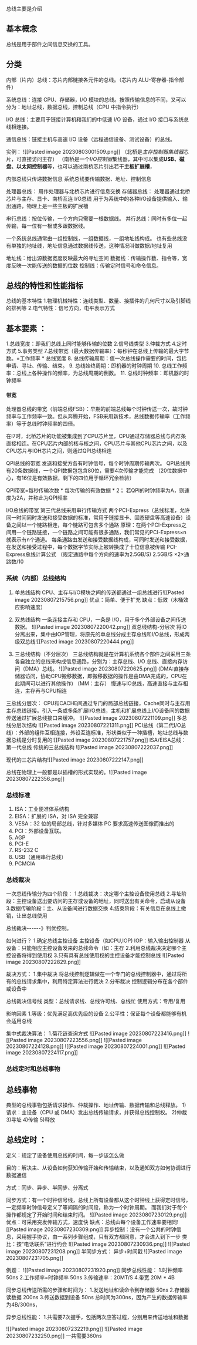 总线主要是介绍

## 基本概念
总线是用于部件之间信息交换的工具。
## 分类
内部（片内）总线：芯片内部链接各元件的总线。（芯片内 ALU-寄存器-指令部件）

系统总线：连接 CPU、存储器，I/O 模块的总线。按照传输信息的不同，又可以分为：地址总线，数据总线，控制总线（CPU 中指令执行）

I/O 总线：主要用于链接计算机和我们的中低速 I/O 设备，通过 I/O 接口与系统总线相连接。

通信总线：链接主机与高速 I/O 设备（远程通信设备、测试设备）的总线。

实例：
![[Pasted image 20230803001509.png]]
（北桥是*主存控制器集线器*芯片，可直接访问主存）
（南桥是一个*I/O控制器*集线器，其中可以集成**USB、磁盘、以太网控制器**等，也可以通过南桥芯片引出若干**主板扩展槽**，


内部总线只传递数据信息
系统总线要传输数据、地址、控制信息

处理器总线：
用作处理器与北桥芯片进行信息交换
存储器总线：
处理器通过北桥芯片与主存、显卡、南桥互连
I/O总线
用于为系统中的各种I/O设备提供输入、输出通路，物理上是一些主板的扩展槽


串行总线：按位传输，一个方向只需要一根数据线。
并行总线：同时有多位一起传输，每一位有一根或多跟数据线。

一个系统总线通常由一组控制线，一组数据线，一组地址线构成。 
也有些总线没有单独的地址线，地址信息通过数据线传送，这种情况叫做数据/地址复用

地址线：给出源数据宽度反映最大的寻址空间
数据线：传输操作数、指令等，宽度反映一次能传送的数据的位数
控制线：传输定时信号和命令信息。

## 总线的特性和性能指标
总线的基本特性
1.物理机械特性：连线类型、数量、接插件的几何尺寸以及引脚线的排列等
2.电气特性：信号方向，电平表示方式

## 基本要素 ：
1.总线宽度：即我们总线上同时能够传输的位数
2.信号线类型
3.仲裁方式
4.定时方式
5.事务类型
7.总线带宽（最大数据传输率）：每秒钟在总线上传输的最大字节数。=工作频率 * 总线宽度
8. 总线传输周期：值一次总线操作需要的时间，包括申请、寻址、传输、结束。
9. 总线始终周期：即机器的时钟周期
10. 总线工作频率：总线上各种操作的频率，为总线周期的倒数。
11. 总线时钟频率：即机器的时钟频率
#### 带宽
处理器总线的带宽（前端总线FSB）：早期的前端总线每个时钟传送一次，故时钟频率与工作频率一致。但从奔腾开始，FSB采用新技术，总线数据传输率（工作频率）等于总线时钟频率的四倍。

在I7时，北桥芯片的功能被集成到了CPU芯片里，CPU通过存储器总线与内存条直接相连。在CPU芯片内部的核与核之间，CPU芯片与其他CPU芯片之间，以及CPU芯片与IOH芯片之间，则通过QPI总线相连

QPI总线的带宽
发送和接受方各有时钟信号，每个时钟周期传输两次。
QPI总线共有20条数据线，一个QPI数据包包含80位，需要4次传输才能完成
（20位数据中心，有16位是有效数据，剩下的四位用于循环冗余检验）

QPI带宽=每秒传输次数 * 每次传输的有效数据 * 2；
若QPI的时钟频率为A，则速度为2A，并称此为QPI频率



I/O总线的带宽
第三代总线采用串行传输方式
两个PCI-Express（总线标准，允许同一时间同时发送和接受数据的标准，常用于链接显卡、固态硬盘等高速设备）设备之间以一个链路相连，每个链路可包含多个通路
原理：在两个PCI-Express之间用一个链路链接，一个链路之间可能有很多通路，我们常见的PCI-Express×n就表示有n个通道。
每条通路由发送和接受数据线构成，可同时发送和接受数据，在发送和接受过程中，每个数据字节实际上被转换成了十位信息被传输
PCI-Express总线计算公式
（规定通路中每个方向的速率为2.5GB/S)
2.5GB/S ×2×通路数/10


### 系统（内部）总线结构
1. 单总线结构
CPU、主存与I/O模块之间的传送都通过一组总线进行![[Pasted image 20230807215756.png]]
优点：简单、便于扩充
缺点：低效（木桶效应影响速度）


2. 双总线结构
一条连接主存和 CPU，一条是 I/O，用于多个外部设备之间传送数据。
![[Pasted image 20230807220042.png]]
	双总线结构-分层次
	将IO分离出来，集中由IOP管理，将原先的单总线分成主存总线和I/O总线，形成两级双总线![[Pasted image 20230807220444.png]]
3. 三总线结构（不分层次）
三总线结构就是在计算机系统各个部件之间采用三条各自独立的总线来构成信息通路，分别为：主存总线、I/O 总线、直接内存访问（DMA）总线。
	![[Pasted image 20230807220625.png]]
	(DMA:直接存储器访问，协助CPU搬移数据，即搬移数据的操作是由DMA完成的，CPU在此期间可以进行其他操作)
	（MM：主存）
	慢速与IO总线，高速直接与主存相连，主存再与CPU相连

三总线分层次：
	CPU和CACHE间通过专门的局部总线链接，Cache同时与主存用主存总线链接。引入一条或多条扩展I/O总线，主机和扩展总线上I/O设备间的数据传送通过扩展总线接口来缓冲。
	![[Pasted image 20230807221109.png]]
	多总线分层次结构
	![[Pasted image 20230807221311.png]]
	PCI总线（第二代I/O总线）：外部的组件互相连接，外设互连标准，形状类似于一种插槽，地址总线与数据总线是分时复用的![[Pasted image 20230807221757.png]]
	ISA/EISA总线：第一代总线
传统的三总线结构
![[Pasted image 20230807222037.png]]

现代的三芯片结构![[Pasted image 20230807222147.png]]

总线在物理上一般都是以插槽的形式实现的。![[Pasted image 20230807222356.png]]


### 总线标准
1. ISA：工业便准体系结构
2. EISA：扩展的 ISA，对 ISA 完全兼容
3. VESA：32 位的局部总线，针对多媒体 PC 要求高速传送图像而推出的
4. PCI：外部设备互联。
5. AGP
6. PCI-E
7. RS-232 C
8. USB（通用串行总线）
9. PCMCIA




### 总线裁决
一次总线传输分为四个阶段：
1.总线裁决：决定哪个主控设备使用总线
2.寻址阶段：主控设备送出要访问的主存或设备的地址，同时送出有关命令，启动从设备
3.数据传输阶段：主、从设备间进行数据交换
4.结束阶段：有关信息在总线上撤销，让出总线使用

总线裁决------》判优控制。

如何进行？
1.确定总线主控设备
主控设备（如CPU,IOP)
IOP：输入输出控制器
从设备：只能相应主控设备发来的总线命令（如：主存
2.利用总线裁决决定哪个主控设备将得到使用权
3.只有具有总线使用权的主控设备才能控制总线
![[Pasted image 20230807222829.png]]

裁决方式：
1.集中裁决
将总线控制逻辑做在一个专门的总线控制器中，通过将所有的总线请求集中，利用特定算法进行裁决
2.分布裁决
控制逻辑分布在各个部件或设备中

总线裁决信号线
类型：总线请求线、总线许可线、总线忙
使用方式：专用/复用

影响因素
1.等级：优先满足高优先级的设备
2.公平性：保证每个设备都能够有机会适用总线

集中式裁决算法：
1.菊花链查询方式
![[Pasted image 20230807223416.png]]
![[Pasted image 20230807223556.png]]
![[Pasted image 20230807224128.png]]
![[Pasted image 20230807224001.png]]
![[Pasted image 20230807224117.png]]

### 总线定时和总线事物
## 总线事物
典型的总线事物包括请求操作、仲裁操作、地址传输、数据传输和总线释放。
1)请求：主设备（CPU 或 DMA）发出总线传输请求，并获得总线控制权。
2)仲裁
3)寻址
4)传输
5)释放

## 总线定时 ：
定义：规定了设备使用总线的时间，每一步该怎么做

目的：解决主、从设备如何获知传输开始和传输结束，以及通知双方如何协调进行数据通信

方式：同步、异步、半同步、分离式

同步方式：有一个时钟信号线，总线上所有设备都从这个时钟线上获得定时信号，一定频率时钟信号定义了等间隔的时间段，称为一个时钟周期。
而我们对于每个操作都规定了开始时间和结束时间。
![[Pasted image 20230807230129.png]]
优点：可采用突发传输方式，速度快
缺点：总线山每个设备工作速率要相同![[Pasted image 20230807230309.png]]
异步控制：没有一个公共的时钟信息，采用握手协议，由一系列步骤组成，只有双方都同意，才会进入到下一步
类比：按“电话联系”进行约会
![[Pasted image 20230807230936.png]]
![[Pasted image 20230807231208.png]]
半同步方式：
异步+时间戳
![[Pasted image 20230807231705.png]]

例题：
![[Pasted image 20230807231920.png]]
同步总线性能：
1.时钟频率 50ns
2.工作频率=时钟频率 50ns
3.传输速率：20MT/S
4.带宽 20M * 4B

同步总线传送所需的步骤和时间为：
1.发送地址和读命令到存储器 50ns
2.存储器读数据 200ns
3.传送数据到设备 50ns
总时间为300ns，因为产生的数据传输率为4B/300ns，

异步总线性能：
1.共需要7次握手，包括两次应答过程，分别用来传送地址和数据

![[Pasted image 20230807232219.png]]
![[Pasted image 20230807232250.png]]
一共需要360ns
